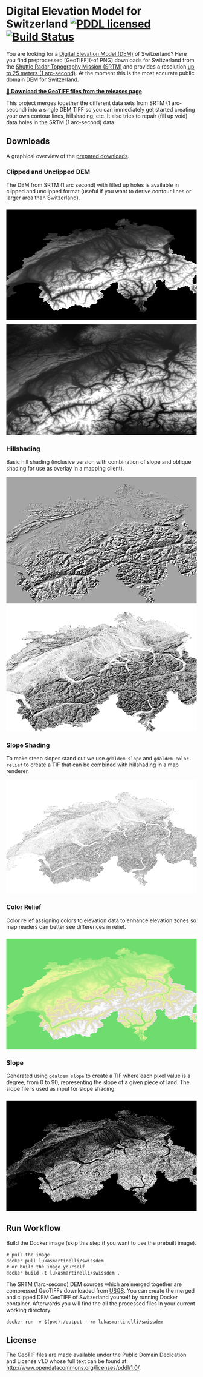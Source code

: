 # Digital Elevation Model for Switzerland [![PDDL licensed](https://img.shields.io/badge/license-PDDL-blue.svg)](https://github.com/lukasmartinelli/swissdem#license) [![Build Status](https://travis-ci.org/lukasmartinelli/swissdem.svg?branch=master)](https://travis-ci.org/lukasmartinelli/swissdem)

You are looking for a [Digital Elevation Model (DEM)](https://en.wikipedia.org/wiki/Digital_elevation_model) of Switzerland?
Here you find preprocessed [GeoTIFF](-of PNG) downloads for Switzerland from the [Shuttle Radar Topography Mission (SRTM)](https://en.wikipedia.org/wiki/Shuttle_Radar_Topography_Mission)
and provides a resolution [up to 25 meters (1 arc-second)](https://lta.cr.usgs.gov/SRTM1Arc). At the moment this is the most accurate public domain DEM for Switzerland.

[**:open_file_folder: Download the GeoTIFF files from the releases page**](https://github.com/lukasmartinelli/swissdem/releases/latest).

This project merges together the different data sets from SRTM (1 arc-second) into a single DEM TIFF
so you can immediately get started creating your own contour lines, hillshading, etc. It also tries to repair (fill up void) data holes in the SRTM (1 arc-second) data.

## Downloads

A graphical overview of the [prepared downloads](https://github.com/lukasmartinelli/swissdem/releases/latest).

### Clipped and Unclipped DEM

The DEM from SRTM (1 arc second) with filled up holes is available in clipped and unclipped format (useful if you want to derive contour lines or larger area than Switzerland).

![Switzerland DEM Clipped](demo/switzerland_dem_clipped.png)
![Switzerland DEM Unclipped](demo/switzerland_dem_unclipped.png)

### Hillshading

Basic hill shading (inclusive version with combination of slope and oblique shading for use as overlay in a mapping client).

![Switzerland Hillshading](demo/switzerland_hillshade.png)
![Switzerland Combined Hillshading](demo/switzerland_combined_hillshade.png)

### Slope Shading

To make steep slopes stand out we use `gdaldem slope` and `gdaldem color-relief` to
create a TIF that can be combined with hillshading in a map renderer.

![Switzerland Slope Shading](demo/switzerland_slopeshade.png)

### Color Relief

Color relief assigning colors to elevation data to enhance elevation zones so map readers
can better see differences in relief.

![Switzerland Hillshading](demo/switzerland_relief.png)

### Slope

Generated using `gdaldem slope` to create a TIF where each pixel value is a degree, from 0 to 90, representing the slope of a given piece of land. The slope file is used as input for slope shading.

![Switzerland Slope](demo/switzerland_slope.png)


## Run Workflow

Build the Docker image (skip this step if you want to use the prebuilt image).

```
# pull the image
docker pull lukasmartinelli/swissdem
# or build the image yourself
docker build -t lukasmartinelli/swissdem .
```

The SRTM (1arc-second) DEM sources which are merged together are compressed GeoTIFFs downloaded from [USGS](http://earthexplorer.usgs.gov).  You can create the merged and clipped DEM GeoTIFF of Switzerland yourself by running Docker container.
Afterwards you will find the all the processed files in your current working directory.

```
docker run -v $(pwd):/output --rm lukasmartinelli/swissdem
```

## License

The GeoTIF files are made available under the Public Domain Dedication and License v1.0 whose full text can be found at: http://www.opendatacommons.org/licenses/pddl/1.0/.
